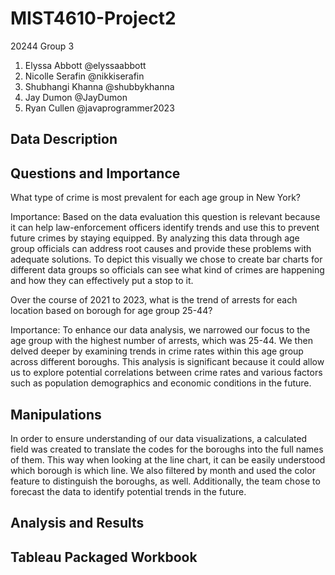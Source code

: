 # MIST4610-Project2


20244 Group 3

1. Elyssa Abbott @elyssaabbott
2. Nicolle Serafin @nikkiserafin
3. Shubhangi Khanna @shubbykhanna
4. Jay Dumon @JayDumon
5. Ryan Cullen @javaprogrammer2023

## Data Description


## Questions and Importance

What type of crime is most prevalent for each age group in New York?

Importance: Based on the data evaluation this question is relevant because it can help law-enforcement officers identify trends and use this to prevent future crimes by staying equipped. By analyzing this data through age group officials can address root causes and provide these problems with adequate solutions. To depict this visually we chose to create bar charts for different data groups so officials can see what kind of crimes are happening and how they can effectively put a stop to it.


Over the course of 2021 to 2023, what is the trend of arrests for each location based on borough for age group 25-44?

Importance: To enhance our data analysis, we narrowed our focus to the age group with the highest number of arrests, which was 25-44. We then delved deeper by examining trends in crime rates within this age group across different boroughs. This analysis is significant because it could allow us to explore potential correlations between crime rates and various factors such as population demographics and economic conditions in the future.

## Manipulations

In order to ensure understanding of our data visualizations, a calculated field was created to translate the codes for the boroughs into the full names of them. This way when looking at the line chart, it can be easily understood which borough is which line. We also filtered by month and used the color feature to distinguish the boroughs, as well. Additionally, the team chose to forecast the data to identify potential trends in the future.   

## Analysis and Results
## Tableau Packaged Workbook

